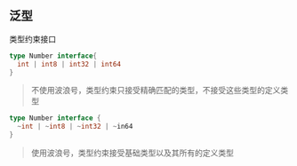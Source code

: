 ## 泛型



类型约束接口
```go
type Number interface{
  int | int8 | int32 | int64
}
```
> 不使用波浪号，类型约束只接受精确匹配的类型，不接受这些类型的定义类型

```go
type Number interface {
  ~int | ~int8 | ~int32 | ~in64
}
```
> 使用波浪号，类型约束接受基础类型以及其所有的定义类型
